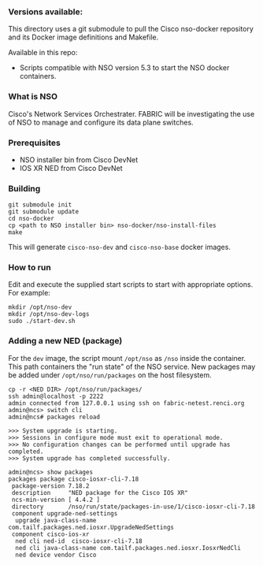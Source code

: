 ### Versions available:

This directory uses a git submodule to pull the Cisco nso-docker repository and its Docker image definitions and Makefile.

Available in this repo:
- Scripts compatible with NSO version 5.3 to start the NSO docker containers.

### What is NSO

Cisco's Network Services Orchestrater.  FABRIC will be investigating the use of NSO to manage and configure its data plane switches.

### Prerequisites

* NSO installer bin from Cisco DevNet
* IOS XR NED from Cisco DevNet

### Building

```
git submodule init
git submodule update
cd nso-docker
cp <path to NSO installer bin> nso-docker/nso-install-files
make
```

This will generate `cisco-nso-dev` and `cisco-nso-base` docker images.


### How to run

Edit and execute the supplied start scripts to start with appropriate options.  For example:

```
mkdir /opt/nso-dev
mkdir /opt/nso-dev-logs
sudo ./start-dev.sh
```

### Adding a new NED (package)

For the `dev` image, the script mount `/opt/nso` as `/nso` inside the container.  This path containers the "run state" of the NSO service.  New packages may be added under `/opt/nso/run/packages` on the host filesystem.

```
cp -r <NED DIR> /opt/nso/run/packages/
ssh admin@localhost -p 2222
admin connected from 127.0.0.1 using ssh on fabric-netest.renci.org
admin@ncs> switch cli 
admin@ncs# packages reload

>>> System upgrade is starting.
>>> Sessions in configure mode must exit to operational mode.
>>> No configuration changes can be performed until upgrade has completed.
>>> System upgrade has completed successfully.

admin@ncs> show packages 
packages package cisco-iosxr-cli-7.18
 package-version 7.18.2
 description     "NED package for the Cisco IOS XR"
 ncs-min-version [ 4.4.2 ]
 directory       /nso/run/state/packages-in-use/1/cisco-iosxr-cli-7.18
 component upgrade-ned-settings
  upgrade java-class-name com.tailf.packages.ned.iosxr.UpgradeNedSettings
 component cisco-ios-xr
  ned cli ned-id  cisco-iosxr-cli-7.18
  ned cli java-class-name com.tailf.packages.ned.iosxr.IosxrNedCli
  ned device vendor Cisco
```
